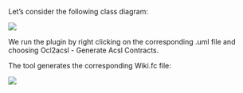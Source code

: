 Let’s consider the following class diagram:

<img src='https://svn.codespot.com/a/eclipselabs.org/ocl2acsl/wiki/wiki.png' />

We run the plugin by right clicking on the corresponding .uml file and choosing Ocl2acsl - Generate Acsl Contracts.

The tool generates the corresponding Wiki.fc file:

<img src='https://svn.codespot.com/a/eclipselabs.org/ocl2acsl/wiki/fc.png' />
